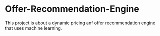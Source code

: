 # Offer-Recommendation-Engine
This project is about a dynamic pricing anf offer recommendation engine that uses machine learning.
